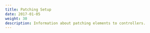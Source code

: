 ```yaml
---
title: Patching Setup
date: 2017-01-05
weight: 30
description: Information about patching elements to controllers.
---
```



